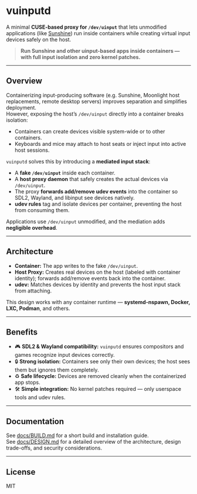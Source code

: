 # vuinputd

A minimal **CUSE-based proxy for `/dev/uinput`** that lets unmodified applications (like [Sunshine](https://github.com/LizardByte/Sunshine)) run inside containers while creating virtual input devices safely on the host.

> **Run Sunshine and other uinput-based apps inside containers — with full input isolation and zero kernel patches.**

---

## Overview

Containerizing input-producing software (e.g. Sunshine, Moonlight host replacements, remote desktop servers) improves separation and simplifies deployment.  
However, exposing the host’s `/dev/uinput` directly into a container breaks isolation:

* Containers can create devices visible system-wide or to other containers.  
* Keyboards and mice may attach to host seats or inject input into active host sessions.  

`vuinputd` solves this by introducing a **mediated input stack**:

* A **fake `/dev/uinput`** inside each container.  
* A **host proxy daemon** that safely creates the actual devices via `/dev/uinput`.  
* The proxy **forwards add/remove udev events** into the container so SDL2, Wayland, and libinput see devices natively.  
* **udev rules** tag and isolate devices per container, preventing the host from consuming them.

Applications use `/dev/uinput` unmodified, and the mediation adds **negligible overhead**.

---

## Architecture

* **Container:** The app writes to the fake `/dev/uinput`.  
* **Host Proxy:** Creates real devices on the host (labeled with container identity); forwards add/remove events back into the container.  
* **udev:** Matches devices by identity and prevents the host input stack from attaching.  

This design works with any container runtime — **systemd-nspawn, Docker, LXC, Podman**, and others.

---

## Benefits

* 🎮 **SDL2 & Wayland compatibility:** `vuinputd` ensures compositors and games recognize input devices correctly.  
* 🔒 **Strong isolation:** Containers see only their own devices; the host sees them but ignores them completely.  
* ♻️ **Safe lifecycle:** Devices are removed cleanly when the containerized app stops.  
* 🛠️ **Simple integration:** No kernel patches required — only userspace tools and udev rules.

---

## Documentation

See [docs/BUILD.md](docs/BUILD.md) for a short build and installation guide.  
See [docs/DESIGN.md](docs/DESIGN.md) for a detailed overview of the architecture, design trade-offs, and security considerations.

---

## License

MIT
